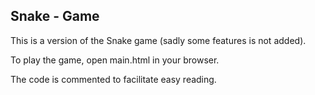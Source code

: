 ## Snake - Game

This is a version of the Snake game (sadly some features is not added).<br>

To play the game, open main.html in your browser.<br>

The code is commented to facilitate easy reading.<br>

